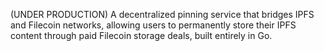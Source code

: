 (UNDER PRODUCTION)
A decentralized pinning service that bridges IPFS and Filecoin networks, allowing users to permanently store their IPFS content through paid Filecoin storage deals, built entirely in Go.

